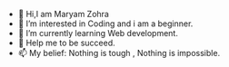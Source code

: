 - 👋 Hi,I am Maryam Zohra
- 👀 I’m interested in Coding and i am a beginner.
- 🌱 I’m currently learning Web development.
- 💞️ Help me to be succeed.
- 📫 My belief: Nothing is tough , Nothing is impossible.


